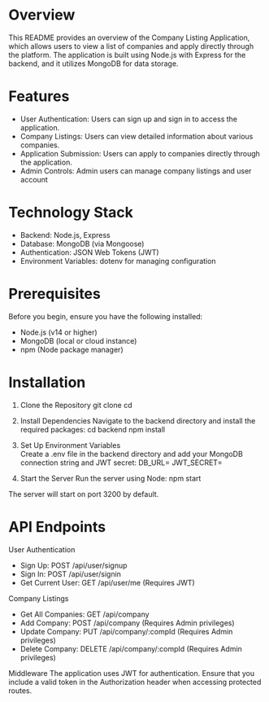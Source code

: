 # Overview
This README provides an overview of the Company Listing Application, which allows users to view a list of companies and apply directly through the platform. The application is built using Node.js with Express for the backend, and it utilizes MongoDB for data storage.

# Features
- User Authentication: Users can sign up and sign in to access the application.
- Company Listings: Users can view detailed information about various companies.
- Application Submission: Users can apply to companies directly through the application.
- Admin Controls: Admin users can manage company listings and user account

# Technology Stack
- Backend: Node.js, Express
- Database: MongoDB (via Mongoose)
- Authentication: JSON Web Tokens (JWT)
- Environment Variables: dotenv for managing configuration

# Prerequisites
 Before you begin, ensure you have the following installed:
  - Node.js (v14 or higher)
  - MongoDB (local or cloud instance)
  - npm (Node package manager)

# Installation
  1. Clone the Repository
     git clone <repository-url>
     cd <repository-directory>

  2. Install Dependencies
    Navigate to the backend directory and install the required packages:
    cd backend
    npm install

  3. Set Up Environment Variables  
    Create a .env file in the backend directory and add your MongoDB connection string and JWT secret:
    DB_URL=<your-mongodb-connection-string>
    JWT_SECRET=<your-jwt-secret>

  4. Start the Server
    Run the server using Node:
    npm start

The server will start on port 3200 by default.

# API Endpoints

 User Authentication
  - Sign Up: POST /api/user/signup
  - Sign In: POST /api/user/signin
  - Get Current User: GET /api/user/me (Requires JWT)

Company Listings
  - Get All Companies: GET /api/company
  - Add Company: POST /api/company (Requires Admin privileges)
  - Update Company: PUT /api/company/:compId (Requires Admin privileges)
  - Delete Company: DELETE /api/company/:compId (Requires Admin privileges)

Middleware
The application uses JWT for authentication. Ensure that you include a valid token in the Authorization header when accessing protected routes.

    
